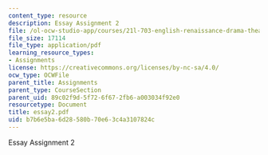 ```yaml
---
content_type: resource
description: Essay Assignment 2
file: /ol-ocw-studio-app/courses/21l-703-english-renaissance-drama-theatre-and-society-in-the-age-of-shakespeare-fall-2003/b7b6e5ba6d28580b70e63c4a3107824c_essay2.pdf
file_size: 17114
file_type: application/pdf
learning_resource_types:
- Assignments
license: https://creativecommons.org/licenses/by-nc-sa/4.0/
ocw_type: OCWFile
parent_title: Assignments
parent_type: CourseSection
parent_uid: 89c02f9d-5f72-6f67-2fb6-a003034f92e0
resourcetype: Document
title: essay2.pdf
uid: b7b6e5ba-6d28-580b-70e6-3c4a3107824c
---
```

Essay Assignment 2